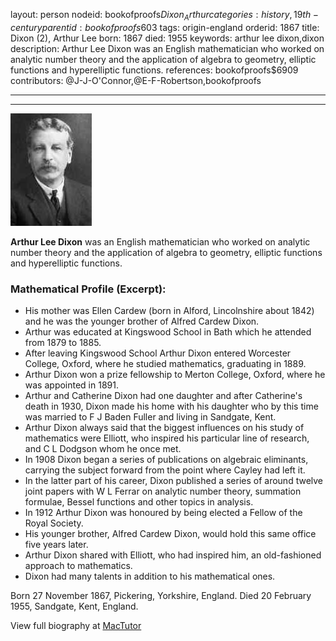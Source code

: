 layout: person
nodeid: bookofproofs$Dixon_Arthur
categories: history,19th-century
parentid: bookofproofs$603
tags: origin-england
orderid: 1867
title: Dixon (2), Arthur Lee
born: 1867
died: 1955
keywords: arthur lee dixon,dixon
description: Arthur Lee Dixon was an English mathematician who worked on analytic number theory and the application of algebra to geometry, elliptic functions and hyperelliptic functions.
references: bookofproofs$6909
contributors: @J-J-O'Connor,@E-F-Robertson,bookofproofs

---



---

![Dixon_Arthur.jpg](https://github.com/bookofproofs/bookofproofs.github.io/blob/main/_sources/_assets/images/portraits/Dixon_Arthur.jpg?raw=true)

**Arthur Lee Dixon** was an English mathematician who worked on analytic number theory and the application of algebra to geometry, elliptic functions and hyperelliptic functions.

### Mathematical Profile (Excerpt):
* His mother was Ellen Cardew (born in Alford, Lincolnshire about 1842) and he was the younger brother of Alfred Cardew Dixon.
* Arthur was educated at Kingswood School in Bath which he attended from 1879 to 1885.
* After leaving Kingswood School Arthur Dixon entered Worcester College, Oxford, where he studied mathematics, graduating in 1889.
* Arthur Dixon won a prize fellowship to Merton College, Oxford, where he was appointed in 1891.
* Arthur and Catherine Dixon had one daughter and after Catherine's death in 1930, Dixon made his home with his daughter who by this time was married to F J Baden Fuller and living in Sandgate, Kent.
* Arthur Dixon always said that the biggest influences on his study of mathematics were Elliott, who inspired his particular line of research, and C L Dodgson whom he once met.
* In 1908 Dixon began a series of publications on algebraic eliminants, carrying the subject forward from the point where Cayley had left it.
* In the latter part of his career, Dixon published a series of around twelve joint papers with W L Ferrar on analytic number theory, summation formulae, Bessel functions and other topics in analysis.
* In 1912 Arthur Dixon was honoured by being elected a Fellow of the Royal Society.
* His younger brother, Alfred Cardew Dixon, would hold this same office five years later.
* Arthur Dixon shared with Elliott, who had inspired him, an old-fashioned approach to mathematics.
* Dixon had many talents in addition to his mathematical ones.

Born 27 November 1867, Pickering, Yorkshire, England. Died 20 February 1955, Sandgate, Kent, England.

View full biography at [MacTutor](https://mathshistory.st-andrews.ac.uk/Biographies/Dixon_Arthur/)
